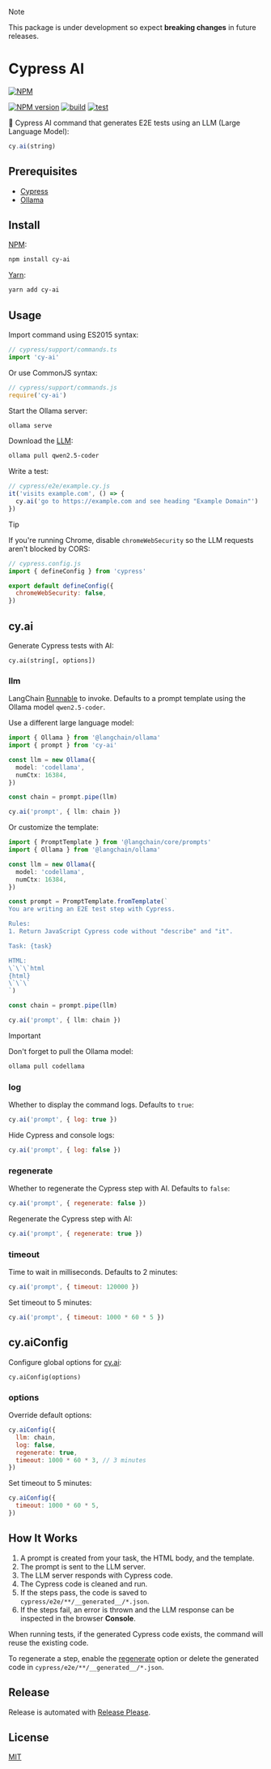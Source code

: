 > [!NOTE]
> This package is under development so expect **breaking changes** in future releases.

# Cypress AI

[![NPM](https://nodei.co/npm/cy-ai.png)](https://nodei.co/npm/cy-ai/)

[![NPM version](https://img.shields.io/npm/v/cy-ai.svg)](https://www.npmjs.com/package/cy-ai)
[![build](https://github.com/ai-action/cy-ai/actions/workflows/build.yml/badge.svg)](https://github.com/ai-action/cy-ai/actions/workflows/build.yml)
[![test](https://github.com/ai-action/cy-ai/actions/workflows/test.yml/badge.svg)](https://github.com/ai-action/cy-ai/actions/workflows/test.yml)

🧪 Cypress AI command that generates E2E tests using an LLM (Large Language Model):

```js
cy.ai(string)
```

## Prerequisites

- [Cypress](https://docs.cypress.io/app/get-started/install-cypress)
- [Ollama](https://ollama.com/download)

## Install

[NPM](https://www.npmjs.com/package/cy-ai):

```sh
npm install cy-ai
```

[Yarn](https://yarnpkg.com/package/cy-ai):

```sh
yarn add cy-ai
```

## Usage

Import command using ES2015 syntax:

```ts
// cypress/support/commands.ts
import 'cy-ai'
```

Or use CommonJS syntax:

```js
// cypress/support/commands.js
require('cy-ai')
```

Start the Ollama server:

```sh
ollama serve
```

Download the [LLM](https://ollama.com/library/qwen2.5-coder):

```sh
ollama pull qwen2.5-coder
```

Write a test:

```js
// cypress/e2e/example.cy.js
it('visits example.com', () => {
  cy.ai('go to https://example.com and see heading "Example Domain"')
})
```

> [!TIP]
> If you're running Chrome, disable `chromeWebSecurity` so the LLM requests aren't blocked by CORS:
>
> ```js
> // cypress.config.js
> import { defineConfig } from 'cypress'
>
> export default defineConfig({
>   chromeWebSecurity: false,
> })
> ```

## cy.ai

Generate Cypress tests with AI:

```
cy.ai(string[, options])
```

### llm

LangChain [Runnable](https://js.langchain.com/docs/concepts/runnables/) to invoke. Defaults to a prompt template using the Ollama model `qwen2.5-coder`.

Use a different large language model:

```ts
import { Ollama } from '@langchain/ollama'
import { prompt } from 'cy-ai'

const llm = new Ollama({
  model: 'codellama',
  numCtx: 16384,
})

const chain = prompt.pipe(llm)

cy.ai('prompt', { llm: chain })
```

Or customize the template:

```ts
import { PromptTemplate } from '@langchain/core/prompts'
import { Ollama } from '@langchain/ollama'

const llm = new Ollama({
  model: 'codellama',
  numCtx: 16384,
})

const prompt = PromptTemplate.fromTemplate(`
You are writing an E2E test step with Cypress.

Rules:
1. Return JavaScript Cypress code without "describe" and "it".

Task: {task}

HTML:
\`\`\`html
{html}
\`\`\`
`)

const chain = prompt.pipe(llm)

cy.ai('prompt', { llm: chain })
```

> [!IMPORTANT]
> Don't forget to pull the Ollama model:
>
> ```sh
> ollama pull codellama
> ```

### log

Whether to display the command logs. Defaults to `true`:

```js
cy.ai('prompt', { log: true })
```

Hide Cypress and console logs:

```js
cy.ai('prompt', { log: false })
```

### regenerate

Whether to regenerate the Cypress step with AI. Defaults to `false`:

```js
cy.ai('prompt', { regenerate: false })
```

Regenerate the Cypress step with AI:

```js
cy.ai('prompt', { regenerate: true })
```

### timeout

Time to wait in milliseconds. Defaults to 2 minutes:

```js
cy.ai('prompt', { timeout: 120000 })
```

Set timeout to 5 minutes:

```js
cy.ai('prompt', { timeout: 1000 * 60 * 5 })
```

## cy.aiConfig

Configure global options for [cy.ai](#cyai):

```
cy.aiConfig(options)
```

### options

Override default options:

```js
cy.aiConfig({
  llm: chain,
  log: false,
  regenerate: true,
  timeout: 1000 * 60 * 3, // 3 minutes
})
```

Set timeout to 5 minutes:

```js
cy.aiConfig({
  timeout: 1000 * 60 * 5,
})
```

## How It Works

1. A prompt is created from your task, the HTML body, and the template.
2. The prompt is sent to the LLM server.
3. The LLM server responds with Cypress code.
4. The Cypress code is cleaned and run.
5. If the steps pass, the code is saved to `cypress/e2e/**/__generated__/*.json`.
6. If the steps fail, an error is thrown and the LLM response can be inspected in the browser **Console**.

When running tests, if the generated Cypress code exists, the command will reuse the existing code.

To regenerate a step, enable the [regenerate](#regenerate) option or delete the generated code in `cypress/e2e/**/__generated__/*.json`.

## Release

Release is automated with [Release Please](https://github.com/googleapis/release-please).

## License

[MIT](https://github.com/ai-action/cy-ai/blob/master/LICENSE)
